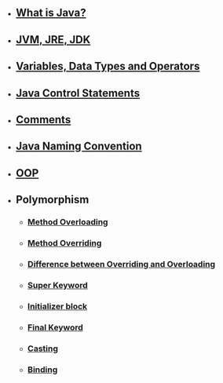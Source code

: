 - ## [What is Java?](What_is_Java/README.md)
- ## [JVM, JRE, JDK](JVM_JRE_JDK/README.md)
- ## [Variables, Data Types and Operators](Var_Data_Oper/README.md)
- ## [Java Control Statements](Control/README.md)
- ## [Comments](Comments/README.md)
- ## [Java Naming Convention](Convention/README.md)
- ## [OOP](OOP/README.md)

- ## Polymorphism
   - ### [Method Overloading](Polymorphism/Method_Overloading//README.md)
   - ### [Method Overriding](Polymorphism/Method_Overriding/README.md)
   - ### [Difference between Overriding and Overloading](Polymorphism/Difference/README.md)
   - ### [Super Keyword](Polymorphism/Super_Keyword/README.md)
   - ### [Initializer block](Polymorphism/Initializer_Block/README.md)
   - ### [Final Keyword](Polymorphism/Final_Keyword/README.md)
   - ### [Casting](Polymorphism/Casting/README.md)
   - ### [Binding](Polymorphism/Binding/README.md)
